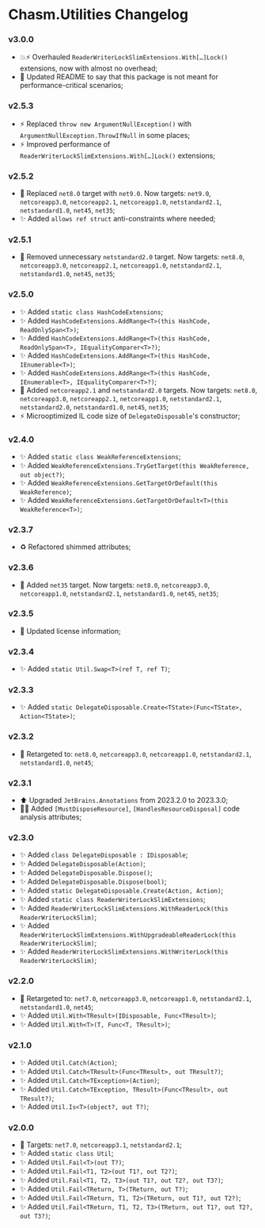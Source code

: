 # Chasm.Utilities Changelog

### v3.0.0
- 💥⚡️ Overhauled `ReaderWriterLockSlimExtensions.With[…]Lock()` extensions, now with almost no overhead;
- 📝 Updated README to say that this package is not meant for performance-critical scenarios;

### v2.5.3
- ⚡️ Replaced `throw new ArgumentNullException()` with `ArgumentNullException.ThrowIfNull` in some places;
- ⚡️ Improved performance of `ReaderWriterLockSlimExtensions.With[…]Lock()` extensions;

### v2.5.2
- 🧩 Replaced `net8.0` target with `net9.0`. Now targets: `net9.0`, `netcoreapp3.0`, `netcoreapp2.1`, `netcoreapp1.0`, `netstandard2.1`, `netstandard1.0`, `net45`, `net35`;
- ✨ Added `allows ref struct` anti-constraints where needed;

### v2.5.1
- 🧩 Removed unnecessary `netstandard2.0` target. Now targets: `net8.0`, `netcoreapp3.0`, `netcoreapp2.1`, `netcoreapp1.0`, `netstandard2.1`, `netstandard1.0`, `net45`, `net35`;

### v2.5.0
- ✨ Added `static class HashCodeExtensions`;
- ✨ Added `HashCodeExtensions.AddRange<T>(this HashCode, ReadOnlySpan<T>)`;
- ✨ Added `HashCodeExtensions.AddRange<T>(this HashCode, ReadOnlySpan<T>, IEqualityComparer<T>?)`;
- ✨ Added `HashCodeExtensions.AddRange<T>(this HashCode, IEnumerable<T>)`;
- ✨ Added `HashCodeExtensions.AddRange<T>(this HashCode, IEnumerable<T>, IEqualityComparer<T>?)`;
- 🧩 Added `netcoreapp2.1` and `netstandard2.0` targets. Now targets: `net8.0`, `netcoreapp3.0`, `netcoreapp2.1`, `netcoreapp1.0`, `netstandard2.1`, `netstandard2.0`, `netstandard1.0`, `net45`, `net35`;
- ⚡️ Microoptimized IL code size of `DelegateDisposable`'s constructor;

### v2.4.0
- ✨ Added `static class WeakReferenceExtensions`;
- ✨ Added `WeakReferenceExtensions.TryGetTarget(this WeakReference, out object?)`;
- ✨ Added `WeakReferenceExtensions.GetTargetOrDefault(this WeakReference)`;
- ✨ Added `WeakReferenceExtensions.GetTargetOrDefault<T>(this WeakReference<T>)`;

### v2.3.7
- ♻️ Refactored shimmed attributes;

### v2.3.6
- 🧩 Added `net35` target. Now targets: `net8.0`, `netcoreapp3.0`, `netcoreapp1.0`, `netstandard2.1`, `netstandard1.0`, `net45`, `net35`;

### v2.3.5
- 📄 Updated license information;

### v2.3.4
- ✨ Added `static Util.Swap<T>(ref T, ref T)`;

### v2.3.3
- ✨ Added `static DelegateDisposable.Create<TState>(Func<TState>, Action<TState>)`;

### v2.3.2
- 🧩 Retargeted to: `net8.0`, `netcoreapp3.0`, `netcoreapp1.0`, `netstandard2.1`, `netstandard1.0`, `net45`;

### v2.3.1
- ⬆️ Upgraded `JetBrains.Annotations` from 2023.2.0 to 2023.3.0;
- 🧑‍💻 Added `[MustDisposeResource]`, `[HandlesResourceDisposal]` code analysis attributes;

### v2.3.0
- ✨ Added `class DelegateDisposable : IDisposable`;
- ✨ Added `DelegateDisposable(Action)`;
- ✨ Added `DelegateDisposable.Dispose()`;
- ✨ Added `DelegateDisposable.Dispose(bool)`;
- ✨ Added `static DelegateDisposable.Create(Action, Action)`;
- ✨ Added `static class ReaderWriterLockSlimExtensions`;
- ✨ Added `ReaderWriterLockSlimExtensions.WithReaderLock(this ReaderWriterLockSlim)`;
- ✨ Added `ReaderWriterLockSlimExtensions.WithUpgradeableReaderLock(this ReaderWriterLockSlim)`;
- ✨ Added `ReaderWriterLockSlimExtensions.WithWriterLock(this ReaderWriterLockSlim)`;

### v2.2.0
- 🧩 Retargeted to: `net7.0`, `netcoreapp3.0`, `netcoreapp1.0`, `netstandard2.1`, `netstandard1.0`, `net45`;
- ✨ Added `Util.With<TResult>(IDisposable, Func<TResult>)`;
- ✨ Added `Util.With<T>(T, Func<T, TResult>)`;

### v2.1.0
- ✨ Added `Util.Catch(Action)`;
- ✨ Added `Util.Catch<TResult>(Func<TResult>, out TResult?)`;
- ✨ Added `Util.Catch<TException>(Action)`;
- ✨ Added `Util.Catch<TException, TResult>(Func<TResult>, out TResult?)`;
- ✨ Added `Util.Is<T>(object?, out T?)`;

### v2.0.0
- 🧩 Targets: `net7.0`, `netcoreapp3.1`, `netstandard2.1`;
- ✨ Added `static class Util`;
- ✨ Added `Util.Fail<T>(out T?)`;
- ✨ Added `Util.Fail<T1, T2>(out T1?, out T2?)`;
- ✨ Added `Util.Fail<T1, T2, T3>(out T1?, out T2?, out T3?)`;
- ✨ Added `Util.Fail<TReturn, T>(TReturn, out T?)`;
- ✨ Added `Util.Fail<TReturn, T1, T2>(TReturn, out T1?, out T2?)`;
- ✨ Added `Util.Fail<TReturn, T1, T2, T3>(TReturn, out T1?, out T2?, out T3?)`;
